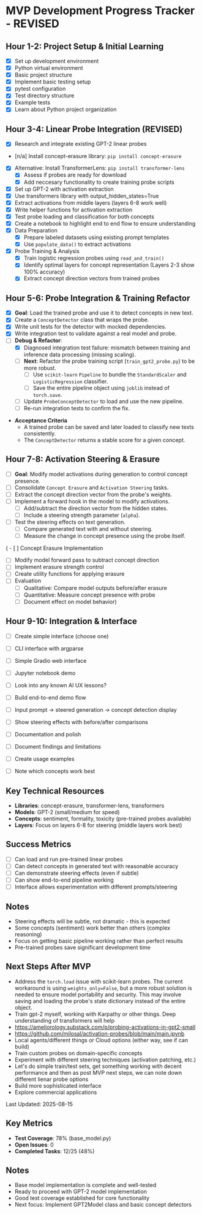 # MVP Development Progress Tracker - REVISED

## Hour 1-2: Project Setup & Initial Learning 
- [x] Set up development environment
 - [x] Python virtual environment
 - [x] Basic project structure
- [x] Implement basic testing setup
 - [x] pytest configuration
 - [x] Test directory structure
 - [x] Example tests
- [x] Learn about Python project organization

## Hour 3-4: Linear Probe Integration (REVISED)
- [x] Research and integrate existing GPT-2 linear probes
 - [n/a] Install concept-erasure library: `pip install concept-erasure`
 - [x] Alternative: Install TransformerLens: `pip install transformer-lens`
   - [x] Assess if probes are ready for download
   - [x] Add neccesary functionality to create training probe scripts
- [x] Set up GPT-2 with activation extraction
 - [x] Use transformers library with output_hidden_states=True
 - [x] Extract activations from middle layers (layers 6-8 work well)
 - [x] Write helper functions for activation extraction
- [x] Test probe loading and classification for both concepts
- [x] Create a notebook to highlight end to end flow to ensure understanding
 - [x] Data Preparation
   - [x] Prepare labeled datasets using existing prompt templates
   - [x] Use `populate_data()` to extract activations
 - [x] Probe Training & Analysis
   - [x] Train logistic regression probes using `read_and_train()`
   - [x] Identify optimal layers for concept representation (Layers 2-3 show 100% accuracy)
   - [x] Extract concept direction vectors from trained probes

## Hour 5-6: Probe Integration & Training Refactor
- [x] **Goal**: Load the trained probe and use it to detect concepts in new text.
- [x] Create a `ConceptDetector` class that wraps the probe.
- [x] Write unit tests for the detector with mocked dependencies.
- [x] Write integration test to validate against a real model and probe.
- [ ] **Debug & Refactor**:
    - [x] Diagnosed integration test failure: mismatch between training and inference data processing (missing scaling).
    - [ ] **Next**: Refactor the probe training script (`train_gpt2_probe.py`) to be more robust.
        - [ ] Use `scikit-learn` `Pipeline` to bundle the `StandardScaler` and `LogisticRegression` classifier.
        - [ ] Save the entire pipeline object using `joblib` instead of `torch.save`.
    - [ ] Update `ProbeConceptDetector` to load and use the new pipeline.
    - [ ] Re-run integration tests to confirm the fix.

* __Acceptance Criteria__
  - A trained probe can be saved and later loaded to classify new texts consistently.
  - The `ConceptDetector` returns a stable score for a given concept.

## Hour 7-8: Activation Steering & Erasure
- [ ] **Goal**: Modify model activations during generation to control concept presence.
- [ ] Consolidate `Concept Erasure` and `Activation Steering` tasks.
- [ ] Extract the concept direction vector from the probe's weights.
- [ ] Implement a forward hook in the model to modify activations.
  - [ ] Add/subtract the direction vector from the hidden states.
  - [ ] Include a steering strength parameter (`alpha`).
- [ ] Test the steering effects on text generation.
  - [ ] Compare generated text with and without steering.
  - [ ] Measure the change in concept presence using the probe itself.

( - [ ] Concept Erasure Implementation
   - [ ] Modify model forward pass to subtract concept direction
   - [ ] Implement erasure strength control
   - [ ] Create utility functions for applying erasure
 - [ ] Evaluation
   - [ ] Qualitative: Compare model outputs before/after erasure
   - [ ] Quantitative: Measure concept presence with probe
   - [ ] Document effect on model behavior)

## Hour 9-10: Integration & Interface
- [ ] Create simple interface (choose one)
 - [ ] CLI interface with argparse
 - [ ] Simple Gradio web interface
 - [ ] Jupyter notebook demo
 - [ ] Look into any known AI UX lessons?
- [ ] Build end-to-end demo flow
 - [ ] Input prompt → steered generation → concept detection display
 - [ ] Show steering effects with before/after comparisons
- [ ] Documentation and polish
 - [ ] Document findings and limitations
 - [ ] Create usage examples
 - [ ] Note which concepts work best


## Key Technical Resources
- **Libraries**: concept-erasure, transformer-lens, transformers
- **Models**: GPT-2 (small/medium for speed)
- **Concepts**: sentiment, formality, toxicity (pre-trained probes available)
- **Layers**: Focus on layers 6-8 for steering (middle layers work best)

## Success Metrics
- [ ] Can load and run pre-trained linear probes
- [ ] Can detect concepts in generated text with reasonable accuracy
- [ ] Can demonstrate steering effects (even if subtle)
- [ ] Can show end-to-end pipeline working
- [ ] Interface allows experimentation with different prompts/steering

## Notes
- Steering effects will be subtle, not dramatic - this is expected
- Some concepts (sentiment) work better than others (complex reasoning)
- Focus on getting basic pipeline working rather than perfect results
- Pre-trained probes save significant development time

## Next Steps After MVP
- Address the `torch.load` issue with scikit-learn probes. The current workaround is using `weights_only=False`, but a more robust solution is needed to ensure model portability and security. This may involve saving and loading the probe's state dictionary instead of the entire object.
- Train gpt-2 myself, working with Karpathy or other things. 
Deep understanding of transformers will help
- https://ameliorology.substack.com/p/probing-activations-in-gpt2-small
- https://github.com/milosal/activation-probes/blob/main/main.ipynb
- Local agents/different things or Cloud options (either way, see if can build)
- Train custom probes on domain-specific concepts
- Experiment with different steering techniques (activation patching, etc.)
- Let's  do simple train/test sets, get something working with decent performance and then as post MVP next steps, we can note down different lienar probe options
- Build more sophisticated interface
- Explore commercial applications

Last Updated: 2025-08-15

## Key Metrics
- **Test Coverage**: 78% (base_model.py)
- **Open Issues**: 0
- **Completed Tasks**: 12/25 (48%)

## Notes
- Base model implementation is complete and well-tested
- Ready to proceed with GPT-2 model implementation
- Good test coverage established for core functionality
- Next focus: Implement GPT2Model class and basic concept detectors